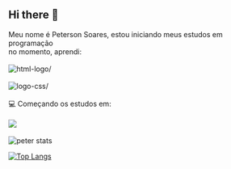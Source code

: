 ## Hi there 👋

Meu nome é Peterson Soares, estou iniciando meus estudos em programação 
<br> 
no momento, aprendi:
<br>
<br>
<img src="https://img.shields.io/badge/HTML5-E34F26?style=for-the-badge&logo=html5&logoColor=white" alt=html-logo/>
<br>
<br>
<img src="https://img.shields.io/badge/CSS3-1572B6?style=for-the-badge&logo=css3&logoColor=white" alt=logo-css/>
<br>
<br>
:computer:    Começando os estudos em:
<br>
<br>
<img src= "https://img.shields.io/badge/JavaScript-F7DF1E?style=for-the-badge&logo=javascript&logoColor=black alt=logo-javascripts"/>
<br>
<br>
![peter stats](https://github-readme-stats.vercel.app/api?username=soarespeter&show_icons=true&bg_color=00000000)

[![Top Langs](https://github-readme-stats.vercel.app/api/top-langs/?username=soarespeter)](https://github.com/anuraghazra/github-readme-stats)

